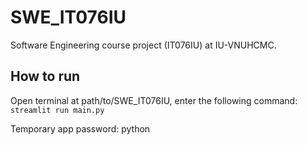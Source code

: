 # SWE_IT076IU
Software Engineering course project (IT076IU) at IU-VNUHCMC.

## How to run
Open terminal at path/to/SWE_IT076IU, enter the following command: `streamlit run main.py`

Temporary app password: python
